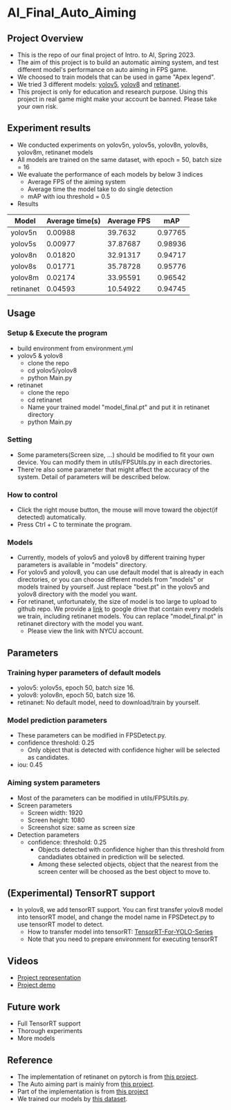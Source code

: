 # AI_Final_Auto_Aiming

## Project Overview
+ This is the repo of our final project of Intro. to AI, Spring 2023. 
+ The aim of this project is to build an automatic aiming system, and test different model's performance on auto aiming in FPS game.
+ We choosed to train models that can be used in game "Apex legend".
+ We tried 3 different models: [yolov5](https://github.com/ultralytics/yolov5), [yolov8](https://github.com/ultralytics/ultralytics) and [retinanet](https://arxiv.org/abs/1708.02002).
+ This project is only for education and research purpose. Using this project in real game might make your account be banned. Please take your own risk.

## Experiment results
+ We conducted experiments on yolov5n, yolov5s, yolov8n, yolov8s, yolov8m, retinanet models
+ All models are trained on the same dataset, with epoch = 50, batch size = 16
+ We evaluate the performance of each models by below 3 indices
  + Average FPS of the aiming system
  + Average time the model take to do single detection 
  + mAP with iou threshold = 0.5
+ Results

|Model |Average time(s)|Average FPS|mAP|
|-----|--------|--------|--------|
|yolov5n|0.00988|39.7632|0.97765|
|yolov5s|0.00977|37.87687|0.98936|
|yolov8n|0.01820|32.91317|0.94717|
|yolov8s|0.01771|35.78728|0.95776|
|yolov8m|0.02174|33.95591|0.96542|
|retinanet|0.04593|10.54922|0.94745|

## Usage
### Setup & Execute the program
+ build environment from environment.yml
+ yolov5 & yolov8
  + clone the repo
  + cd yolov5/yolov8
  + python Main.py
+ retinanet
  + clone the repo  
  + cd retinanet
  + Name your trained model "model_final.pt" and put it in retinanet directory
  + python Main.py

### Setting
+ Some parameters(Screen size, ...) should be modified to fit your own device. You can modify them in utils/FPSUtils.py in each directories.
+ There're also some parameter that might affect the accuracy of the system. Detail of parameters will be described below.

### How to control
+ Click the right mouse button, the mouse will move toward the object(if detected) automatically.
+ Press Ctrl + C to terminate the program.

### Models
+ Currently, models of yolov5 and yolov8 by different training hyper parameters is available in "models" directory.
+ For yolov5 and yolov8, you can use default model that is already in each directories, or you can choose different models from "models" or models trained by yourself. Just replace "best.pt" in the yolov5 and yolov8 directory with the model you want.
+ For retinanet, unfortunately,  the size of model is too large to upload to github repo. We provide a [link](https://drive.google.com/drive/folders/19SnXHvO3bah2VFTYwys-7Q9WShWE9VTo?usp=sharing) to google drive that contain every models we train, including retinanet models. You can replace "model_final.pt" in retinanet directory with the model you want. 
  + Please view the link with NYCU account.

## Parameters

### Training hyper parameters of default models
+ yolov5: yolov5s, epoch 50, batch size 16.
+ yolov8: yolov8n, epoch 50, batch size 16.
+ retinanet: No default model, need to download/train by yourself.

### Model prediction parameters
+ These parameters can be modified in FPSDetect.py.
+ confidence threshold: 0.25
  + Only object that is detected with confidence higher will be selected as candidates.
+ iou: 0.45

### Aiming system parameters
+ Most of the parameters can be modified in utils/FPSUtils.py.
+ Screen parameters
  + Screen width: 1920
  + Screen height: 1080
  + Screenshot size: same as screen size
+ Detection parameters
  + confidence: threshold: 0.25
    + Objects detected with confidence higher than this threshold from candadiates obtained in prediction will be selected.
    + Among these selected objects, object that the nearest from the screen center will be choosed as the best object to move to.

## (Experimental) TensorRT support
+ In yolov8, we add tensorRT support. You can first transfer yolov8 model into tensorRT model, and change the model name in FPSDetect.py to use tensorRT model to detect.
  + How to transfer model into tensorRT: [TensorRT-For-YOLO-Series](https://github.com/Linaom1214/TensorRT-For-YOLO-Series)
  + Note that you need to prepare environment for executing tensorRT

## Videos
+ [Project representation](https://youtu.be/LWb7hWWDsR8)
+ [Project demo](https://www.youtube.com/watch?v=PdI-JhGfUEU)

## Future work
+ Full TensorRT support
+ Thorough experiments
+ More models

## Reference
+ The implementation of retinanet on pytorch is from [this project](https://github.com/yhenon/pytorch-retinanet).
+ The Auto aiming part is mainly from [this project](https://github.com/chaoyu1999/FPSAutomaticAiming).
+ Part of the implementation is from [this project](https://github.com/Franklin-Zhang0/Yolo-v8-Apex-Aim-assist)
+ We trained our models by [this dataset](https://github.com/goldjee/AL-YOLO-dataset).
